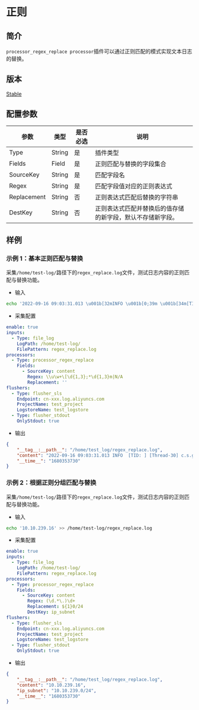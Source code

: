 # 正则

## 简介

`processor_regex_replace processor`插件可以通过正则匹配的模式实现文本日志的替换。

## 版本

[Stable](../stability-level.md)

## 配置参数

| 参数           | 类型       | 是否必选 | 说明                                                                        |
| ------------ | -------- | ---- | ------------------------------------------------------------------------- |
| Type         | String   | 是    | 插件类型                                                                      |
| Fields       | Field   | 是    | 正则匹配与替换的字段集合                                                            |
| SourceKey    | String   | 是    | 匹配字段名                                                       |
| Regex         | String | 是    | 匹配字段值对应的正则表达式                                       |
| Replacement   | String  | 否    | 正则表达式匹配后替换的字符串                               |
| DestKey | String  | 否    | 正则表达式匹配并替换后的值存储的新字段，默认不存储新字段。                         |

## 样例

### 示例 1：基本正则匹配与替换

采集`/home/test-log/`路径下的`regex_replace.log`文件，测试日志内容的正则匹配与替换功能。

* 输入

```bash
echo '2022-09-16 09:03:31.013 \u001b[32mINFO \u001b[0;39m \u001b[34m[TID: N/A]\u001b[0;39m [\u001b[35mThread-30\u001b[0;39m] \u001b[36mc.s.govern.polygonsync.job.BlockTask\u001b[0;39m : 区块采集------结束------\r' >> /home/test-log/regex_replace.log
```

* 采集配置

```yaml
enable: true
inputs:
  - Type: file_log
    LogPath: /home/test-log/
    FilePattern: regex_replace.log
processors:
  - Type: processor_regex_replace
    Fields: 
      - SourceKey: content
        Regex: \\u\w+\[\d{1,3};*\d{1,3}m|N/A
        Replacement: ''
flushers:
  - Type: flusher_sls
    Endpoint: cn-xxx.log.aliyuncs.com
    ProjectName: test_project
    LogstoreName: test_logstore
  - Type: flusher_stdout
    OnlyStdout: true
```

* 输出

```json
{
    "__tag__:__path__": "/home/test_log/regex_replace.log",
    "content": "2022-09-16 09:03:31.013 INFO  [TID: ] [Thread-30] c.s.govern.polygonsync.job.BlockTask : 区块采集------结束------\r",
    "__time__": "1680353730"
}
```

### 示例 2：根据正则分组匹配与替换

采集`/home/test-log/`路径下的`regex_replace.log`文件，测试日志内容的正则匹配与替换功能。

* 输入

```bash
echo '10.10.239.16' >> /home/test-log/regex_replace.log
```

* 采集配置

```yaml
enable: true
inputs:
  - Type: file_log
    LogPath: /home/test-log/
    FilePattern: regex_replace.log
processors:
  - Type: processor_regex_replace
    Fields: 
      - SourceKey: content
        Regex: (\d.*\.)\d+
        Replacement: ${1}0/24
        DestKey: ip_subnet
flushers:
  - Type: flusher_sls
    Endpoint: cn-xxx.log.aliyuncs.com
    ProjectName: test_project
    LogstoreName: test_logstore
  - Type: flusher_stdout
    OnlyStdout: true
```

* 输出

```json
{
    "__tag__:__path__": "/home/test_log/regex_replace.log",
    "content": "10.10.239.16",
    "ip_subnet": "10.10.239.0/24",
    "__time__": "1680353730"
}
```